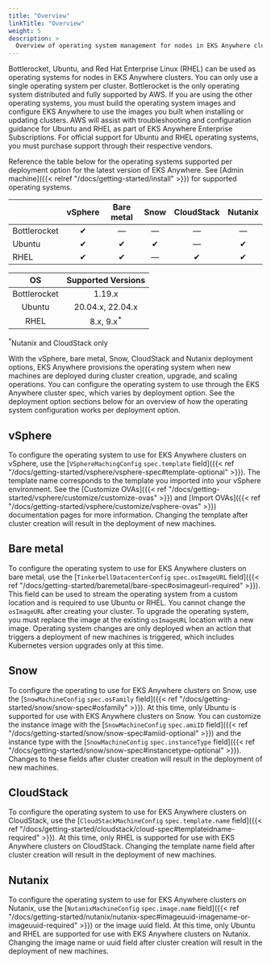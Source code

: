 ```yaml
---
title: "Overview"
linkTitle: "Overview"
weight: 5
description: >
  Overview of operating system management for nodes in EKS Anywhere clusters.
---
```


Bottlerocket, Ubuntu, and Red Hat Enterprise Linux (RHEL) can be used as operating systems for nodes in EKS Anywhere clusters. You can only use a single operating system per cluster. Bottlerocket is the only operating system distributed and fully supported by AWS. If you are using the other operating systems, you must build the operating system images and configure EKS Anywhere to use the images you built when installing or updating clusters. AWS will assist with troubleshooting and configuration guidance for Ubuntu and RHEL as part of EKS Anywhere Enterprise Subscriptions. For official support for Ubuntu and RHEL operating systems, you must purchase support through their respective vendors.

Reference the table below for the operating systems supported per deployment option for the latest version of EKS Anywhere. See [Admin machine]({{<  relref "/docs/getting-started/install" >}}) for supported operating systems.

|| vSphere | Bare metal | Snow | CloudStack | Nutanix |
| --- | :---: | :---: | :---: | :---: | :---: |
| Bottlerocket | &#10004; | &mdash; | &mdash; | &mdash; | &mdash; |
| Ubuntu | &#10004; | &#10004; | &#10004; | &mdash; | &#10004; |
| RHEL | &#10004; | &#10004; | &mdash; | &#10004; | &#10004; |

| OS | Supported Versions |
| :---: | :---: |
| Bottlerocket | 1.19.x |
| Ubuntu | 20.04.x, 22.04.x |
| RHEL | 8.x, 9.x<sup>*</sup> |

<sup>*</sup>Nutanix and CloudStack only

With the vSphere, bare metal, Snow, CloudStack and Nutanix deployment options, EKS Anywhere provisions the operating system when new machines are deployed during cluster creation, upgrade, and scaling operations. You can configure the operating system to use through the EKS Anywhere cluster spec, which varies by deployment option. See the deployment option sections below for an overview of how the operating system configuration works per deployment option.

## vSphere
To configure the operating system to use for EKS Anywhere clusters on vSphere, use the [`VSphereMachingConfig` `spec.template` field]({{< ref "/docs/getting-started/vsphere/vsphere-spec#template-optional" >}}). The template name corresponds to the template you imported into your vSphere environment. See the [Customize OVAs]({{< ref "/docs/getting-started/vsphere/customize/customize-ovas" >}}) and [Import OVAs]({{< ref "/docs/getting-started/vsphere/customize/vsphere-ovas" >}}) documentation pages for more information. Changing the template after cluster creation will result in the deployment of new machines.

## Bare metal
To configure the operating system to use for EKS Anywhere clusters on bare metal, use the [`TinkerbellDatacenterConfig` `spec.osImageURL` field]({{< ref "/docs/getting-started/baremetal/bare-spec#osimageurl-required" >}}). This field can be used to stream the operating system from a custom location and is required to use Ubuntu or RHEL. You cannot change the `osImageURL` after creating your cluster. To upgrade the operating system, you must replace the image at the existing `osImageURL` location with a new image. Operating system changes are only deployed when an action that triggers a deployment of new machines is triggered, which includes Kubernetes version upgrades only at this time.

## Snow
To configure the operating to use for EKS Anywhere clusters on Snow, use the [`SnowMachineConfig` `spec.osFamily` field]({{< ref "/docs/getting-started/snow/snow-spec#osfamily" >}}). At this time, only Ubuntu is supported for use with EKS Anywhere clusters on Snow. You can customize the instance image with the [`SnowMachineConfig` `spec.amiID` field]({{< ref "/docs/getting-started/snow/snow-spec#amiid-optional" >}}) and the instance type with the [`SnowMachineConfig` `spec.instanceType` field]({{< ref "/docs/getting-started/snow/snow-spec#instancetype-optional" >}}). Changes to these fields after cluster creation will result in the deployment of new machines.

## CloudStack
To configure the operating system to use for EKS Anywhere clusters on CloudStack, use the [`CloudStackMachineConfig` `spec.template.name` field]({{< ref "/docs/getting-started/cloudstack/cloud-spec#templateidname-required" >}}). At this time, only RHEL is supported for use with EKS Anywhere clusters on CloudStack. Changing the template name field after cluster creation will result in the deployment of new machines.

## Nutanix
To configure the operating system to use for EKS Anywhere clusters on Nutanix, use the [`NutanixMachineConfig` `spec.image.name` field]({{< ref "/docs/getting-started/nutanix/nutanix-spec#imageuuid-imagename-or-imageuuid-required" >}}) or the image uuid field. At this time, only Ubuntu and RHEL are supported for use with EKS Anywhere clusters on Nutanix. Changing the image name or uuid field after cluster creation will result in the deployment of new machines.

